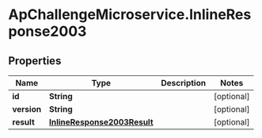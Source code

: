 # ApChallengeMicroservice.InlineResponse2003

## Properties
Name | Type | Description | Notes
------------ | ------------- | ------------- | -------------
**id** | **String** |  | [optional] 
**version** | **String** |  | [optional] 
**result** | [**InlineResponse2003Result**](InlineResponse2003Result.md) |  | [optional] 


